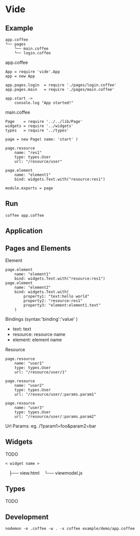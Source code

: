 Vide 
============================


Example
----------------------------

	app.coffee
	└── pages
	    └── main.coffee
	    └── login.coffee

app.coffee

	App = require 'vide'.App
	app = new App

	app.pages.login  = require './pages/login.coffee'
	app.pages.main   = require './pages/main.coffee'

	app.start ->
		console.log "App started!"

main.coffee

	Page    = require '../../lib/Page'
	widgets = require '../widgets'
	types   = require '../types'

	page = new Page( name: 'start' )

	page.resource
		name: "res1"
		type: types.User
		url: "/resource/user"

	page.element 
		name: "element1"
		bind: widgets.Text.with("resource:res1")

	module.exports = page

Run
----------------------------

	coffee app.coffee


Application
----------------------------

Pages and Elements
----------------------------
Element

	page.element
		name: "element1"
		bind: widgets.Text.with("resource:res1")
	page.element
		name: "element2"
		bind: widgets.Text.with(
			property1: "text:hello world"
			property2: "resource:res1"
			property3: "element:element1.text"
		)


Bindings (syntax:'binding':'value' ) 

- text: text 
- resource: resource name
- element: element name

Resource

	page.resource
		name: "user1"
		type: types.User
		url: "/resource/user/1"

	page.resource
		name: "user2"
		type: types.User
		url: "/resource/user/:params.param1"

	page.resource
		name: "user3"
		type: types.User
		url: "/resource/user/:params.param2"


Url Params: 
eg. 
	/<page>?param1=foo&param2=bar


Widgets
----------------------------
TODO

	< widget name >
    ├── view.html
    └── viewmodel.js

Types
----------------------------
TODO


Development
---------------------------

	nodemon -e .coffee -w . -x coffee example/demo/app.coffee




